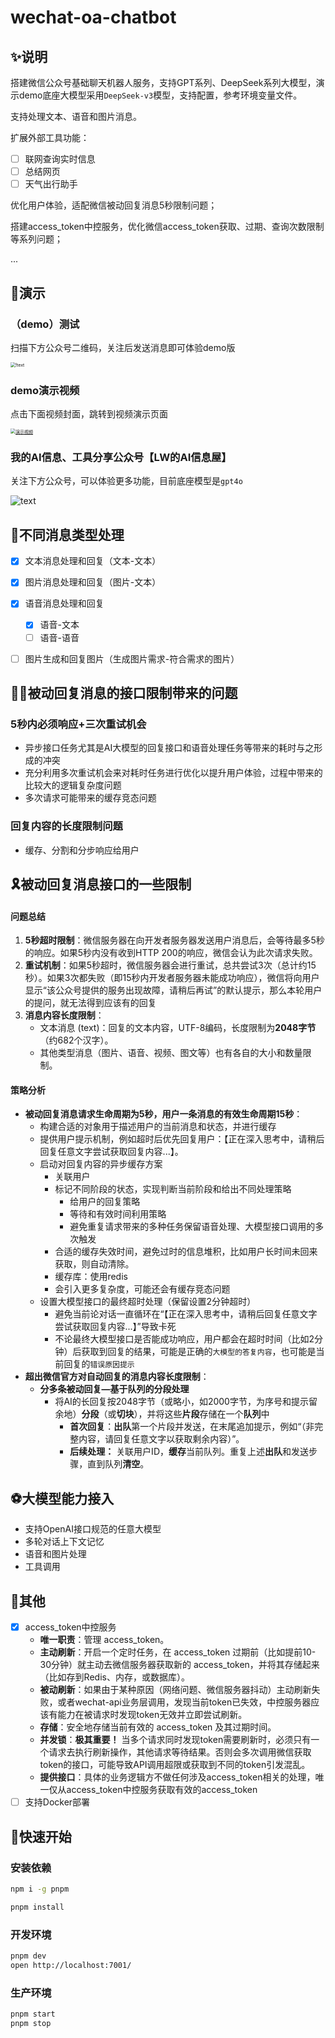 # wechat-oa-chatbot

## ✨说明

搭建微信公众号基础聊天机器人服务，支持GPT系列、DeepSeek系列大模型，演示demo底座大模型采用`DeepSeek-v3`模型，支持配置，参考环境变量文件。

支持处理文本、语音和图片消息。

扩展外部工具功能：

- [ ] 联网查询实时信息
- [ ] 总结网页
- [ ] 天气出行助手

优化用户体验，适配微信被动回复消息5秒限制问题；

搭建access_token中控服务，优化微信access_token获取、过期、查询次数限制等系列问题；

...

## 🚀演示

### （demo）测试

扫描下方公众号二维码，关注后发送消息即可体验demo版

<img src="http://mmbiz.qpic.cn/mmbiz_jpg/hibaEe8ciaqzQicl0KPXxgaDXYZUEwWmpPVpCZNZ4ReQUIal9crxEketfyt3WT5b42ChhTWmpdnF0t5MIEoPmOeCw/0" alt="!text" style="zoom:50%;" />

### demo演示视频

点击下面视频封面，跳转到视频演示页面

[<img src="https://ik.imagekit.io/lxwgemmke/wechatmp/bd68e01b04cef8a24af2b211d857b1f.jpg?updatedAt=1748174501972" alt="演示视频" style="zoom:50%;" />](https://b23.tv/xPI6KL2)

### 我的AI信息、工具分享公众号【LW的AI信息屋】

关注下方公众号，可以体验更多功能，目前底座模型是`gpt4o`

![text](https://ik.imagekit.io/lxwgemmke/wechatmp/AI%E4%BF%A1%E6%81%AF%E5%B1%8B%E5%85%AC%E4%BC%97%E5%8F%B7.jpg?updatedAt=1748167335875)



## 💌不同消息类型处理

- [x] 文本消息处理和回复（文本-文本）
- [x] 图片消息处理和回复（图片-文本）
- [x] 语音消息处理和回复
  - [x] 语音-文本
  - [ ] 语音-语音

- [ ] 图片生成和回复图片（生成图片需求-符合需求的图片）



## 🐱‍💻被动回复消息的接口限制带来的问题

### 5秒内必须响应+三次重试机会

- 异步接口任务尤其是AI大模型的回复接口和语音处理任务等带来的耗时与之形成的冲突
- 充分利用多次重试机会来对耗时任务进行优化以提升用户体验，过程中带来的比较大的逻辑复杂度问题
- 多次请求可能带来的缓存竞态问题

### 回复内容的长度限制问题

- 缓存、分割和分步响应给用户

## 🎗被动回复消息接口的一些限制

#### 问题总结

1. **5秒超时限制**：微信服务器在向开发者服务器发送用户消息后，会等待最多5秒的响应。如果5秒内没有收到HTTP 200的响应，微信会认为此次请求失败。
2. **重试机制**：如果5秒超时，微信服务器会进行重试，总共尝试3次（总计约15秒）。如果3次都失败（即15秒内开发者服务器未能成功响应），微信将向用户显示“该公众号提供的服务出现故障，请稍后再试”的默认提示，那么本轮用户的提问，就无法得到应该有的回复
3. **消息内容长度限制**：
   - 文本消息 (text)：回复的文本内容，UTF-8编码，长度限制为**2048字节**（约682个汉字）。
   - 其他类型消息（图片、语音、视频、图文等）也有各自的大小和数量限制。

#### 策略分析

- **被动回复消息请求生命周期为5秒，用户一条消息的有效生命周期15秒**：
  - 构建合适的对象用于描述用户的当前消息和状态，并进行缓存
  - 提供用户提示机制，例如超时后优先回复用户：【正在深入思考中，请稍后回复任意文字尝试获取回复内容...】。
  - 启动对回复内容的异步缓存方案
    - 关联用户
    - 标记不同阶段的状态，实现判断当前阶段和给出不同处理策略
      - 给用户的回复策略
      - 等待和有效时间利用策略
      - 避免重复请求带来的多种任务保留语音处理、大模型接口调用的多次触发
    - 合适的缓存失效时间，避免过时的信息堆积，比如用户长时间未回来获取，则自动清除。
    - 缓存库：使用redis
    - 会引入更多复杂度，可能还会有缓存竞态问题
  - 设置大模型接口的最终超时处理（保留设置2分钟超时）
    - 避免当前论对话一直循环在“【正在深入思考中，请稍后回复任意文字尝试获取回复内容...】”导致卡死
    - 不论最终大模型接口是否能成功响应，用户都会在超时时间（比如2分钟）后获取到回复的结果，可能是正确的`大模型的答复内容`，也可能是当前回复的`错误原因提示`
- **超出微信官方对自动回复的消息内容长度限制**：
  - **分多条被动回复—基于队列的分段处理**
    - 将AI的长回复按2048字节（或略小，如2000字节，为序号和提示留余地）**分段**（或**切块**），并将这些**片段**存储在一个**队列**中
      - **首次回复**：**出队**第一个片段并发送，在末尾追加提示，例如“（非完整内容，请回复任意文字以获取剩余内容）”。
      - **后续处理：** 关联用户ID，**缓存**当前队列。重复上述**出队**和发送步骤，直到队列**清空**。

## ⚽大模型能力接入

-  支持OpenAI接口规范的任意大模型
- 多轮对话上下文记忆
- 语音和图片处理
- 工具调用

## 🎊其他

- [x] access_token中控服务
  - **唯一职责**：管理 access_token。
  - **主动刷新**：开启一个定时任务，在 access_token 过期前（比如提前10-30分钟）就主动去微信服务器获取新的 access_token，并将其存储起来（比如存到Redis、内存，或数据库）。
  - **被动刷新**：如果由于某种原因（网络问题、微信服务器抖动）主动刷新失败，或者wechat-api业务层调用，发现当前token已失效，中控服务器应该有能力在被请求时发现token无效并立即尝试刷新。
  - **存储**：安全地存储当前有效的 access_token 及其过期时间。
  - **并发锁**：**极其重要！** 当多个请求同时发现token需要刷新时，必须只有一个请求去执行刷新操作，其他请求等待结果。否则会多次调用微信获取token的接口，可能导致API调用超限或获取到不同的token引发混乱。
  - **提供接口**：具体的业务逻辑方不做任何涉及access_token相关的处理，唯一仅从access_token中控服务获取有效的access_token
- [ ] 支持Docker部署

## 👏快速开始

### 安装依赖

```bash
npm i -g pnpm

pnpm install 
```

### 开发环境

```bash
pnpm dev
open http://localhost:7001/
```

### 生产环境

```bash
pnpm start
pnpm stop
```

